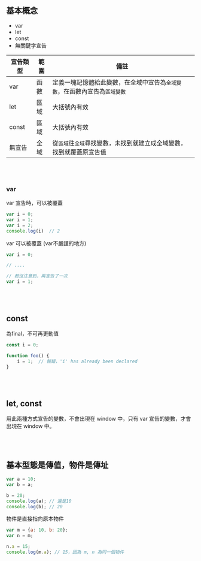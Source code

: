 ## 基本概念
* var
* let
* const
* 無關鍵字宣告

|宣告類型|範圍|備註|
|--|--|--|
|var|函數|定義一塊記憶體給此變數，在全域中宣告為`全域變數`，在函數內宣告為`區域變數`|
|let|區域|大括號內有效|
|const|區域|大括號內有效|
|無宣告|全域|從`區域`往`全域`尋找變數，未找到就建立成全域變數，找到就覆蓋原宣告值|

<br/>

<br/>

### var
var 宣告時，可以被覆蓋
```javascript
var i = 0;
var i = 1;
var i = 2;
console.log(i)  // 2
```
var 可以被覆蓋 (var不嚴謹的地方)
```js
var i = 0;

// ....

// 若沒注意到，再宣告了一次
var i = 1;
```

<br/>

<br/>

## const
為final，不可再更動值
```js
const i = 0;

function foo() {
    i = 1;  // 報錯，'i' has already been declared
}
```

<br/>

<br/>

## let, const 
用此兩種方式宣告的變數，不會出現在 window 中，只有 var 宣告的變數，才會出現在 window 中。

<br/>

<br/>

## 基本型態是傳值，物件是傳址

```javascript
var a = 10;
var b = a;

b = 20;
console.log(a); // 還是10
console.log(b); // 20
```
物件是直接指向原本物件
```javascript
var m = {a: 10, b: 20};
var n = m;

n.a = 15;
console.log(m.a); // 15，因為 m, n 為同一個物件
```